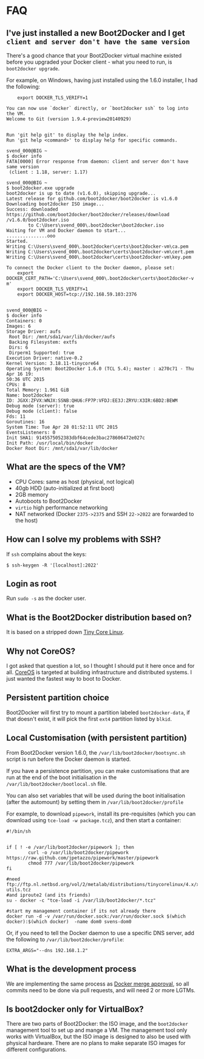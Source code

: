 # FAQ

## I've just installed a new Boot2Docker and I get `client and server don't have the same version`

There's a good chance that your Boot2Docker virtual machine existed before you
upgraded your Docker client - what you need to run, is `boot2docker upgrade`.

For example, on Windows, having just installed using the 1.6.0 installer, I
had the following:

```
    export DOCKER_TLS_VERIFY=1

You can now use `docker` directly, or `boot2docker ssh` to log into the VM.
Welcome to Git (version 1.9.4-preview20140929)


Run 'git help git' to display the help index.
Run 'git help <command>' to display help for specific commands.

svend_000@BIG ~
$ docker info
FATA[0000] Error response from daemon: client and server don't have same version
 (client : 1.18, server: 1.17)

svend_000@BIG ~
$ boot2docker.exe upgrade
boot2docker is up to date (v1.6.0), skipping upgrade...
Latest release for github.com/boot2docker/boot2docker is v1.6.0
Downloading boot2docker ISO image...
Success: downloaded https://github.com/boot2docker/boot2docker/releases/download
/v1.6.0/boot2docker.iso
        to C:\Users\svend_000\.boot2docker\boot2docker.iso
Waiting for VM and Docker daemon to start...
...............ooo
Started.
Writing C:\Users\svend_000\.boot2docker\certs\boot2docker-vm\ca.pem
Writing C:\Users\svend_000\.boot2docker\certs\boot2docker-vm\cert.pem
Writing C:\Users\svend_000\.boot2docker\certs\boot2docker-vm\key.pem

To connect the Docker client to the Docker daemon, please set:
    export DOCKER_CERT_PATH='C:\Users\svend_000\.boot2docker\certs\boot2docker-v
m'
    export DOCKER_TLS_VERIFY=1
    export DOCKER_HOST=tcp://192.168.59.103:2376


svend_000@BIG ~
$ docker info
Containers: 0
Images: 6
Storage Driver: aufs
 Root Dir: /mnt/sda1/var/lib/docker/aufs
 Backing Filesystem: extfs
 Dirs: 6
 Dirperm1 Supported: true
Execution Driver: native-0.2
Kernel Version: 3.18.11-tinycore64
Operating System: Boot2Docker 1.6.0 (TCL 5.4); master : a270c71 - Thu Apr 16 19:
50:36 UTC 2015
CPUs: 8
Total Memory: 1.961 GiB
Name: boot2docker
ID: JGXX:ZFVX:WNJX:SSNB:QHU6:FP7P:VFDJ:EE3J:ZRYU:X3IR:6BD2:BEWM
Debug mode (server): true
Debug mode (client): false
Fds: 11
Goroutines: 16
System Time: Tue Apr 28 01:52:11 UTC 2015
EventsListeners: 0
Init SHA1: 9145575052383dbf64cede3bac278606472e027c
Init Path: /usr/local/bin/docker
Docker Root Dir: /mnt/sda1/var/lib/docker
```

## What are the specs of the VM?

* CPU Cores: same as host (physical, not logical)
* 40gb HDD (auto-initialized at first boot)
* 2GB memory
* Autoboots to Boot2Docker
* `virtio` high performance networking
* NAT networked (Docker `2375->2375` and SSH `22->2022` are forwarded to the host)

## How can I solve my problems with SSH?

If `ssh` complains about the keys:

```
$ ssh-keygen -R '[localhost]:2022'
```

## Login as root

Run `sudo -s` as the docker user.

## What is the Boot2Docker distribution based on?

It is based on a stripped down [Tiny Core Linux](http://tinycorelinux.net).

## Why not CoreOS?

I got asked that question a lot, so I thought I should put it here once and for
all. [CoreOS](http://coreos.com/) is targeted at building infrastructure and
distributed systems. I just wanted the fastest way to boot to Docker.

## Persistent partition choice

Boot2Docker will first try to mount a partition labeled ``boot2docker-data``, if
that doesn't exist, it will pick the first ``ext4`` partition listed by ``blkid``.

## Local Customisation (with persistent partition)

From Boot2Docker version 1.6.0, the `/var/lib/boot2docker/bootsync.sh` script is
run before the Docker daemon is started.

If you have a persistence partition, you can make customisations that are run at
the end of the boot initialisation in the ``/var/lib/boot2docker/bootlocal.sh`` file.

You can also set variables that will be used during the boot initialisation (after
the automount) by setting them in `/var/lib/boot2docker/profile`

For example, to download ``pipework``, install its pre-requisites (which you can
download using ``tce-load -w package.tcz``), and then start a container:

```
#!/bin/sh


if [ ! -e /var/lib/boot2docker/pipework ]; then
        curl -o /var/lib/boot2docker/pipework https://raw.github.com/jpetazzo/pipework/master/pipework
        chmod 777 /var/lib/boot2docker/pipework
fi

#need ftp://ftp.nl.netbsd.org/vol/2/metalab/distributions/tinycorelinux/4.x/x86/tcz/bridge-utils.tcz
#and iproute2 (and its friends)
su - docker -c "tce-load -i /var/lib/boot2docker/*.tcz"

#start my management container if its not already there
docker run -d -v /var/run/docker.sock:/var/run/docker.sock $(which docker):$(which docker)  -name dom0 svens-dom0
```

Or, if you need to tell the Docker daemon to use a specific DNS server, add the 
following to ``/var/lib/boot2docker/profile``:

```
EXTRA_ARGS="--dns 192.168.1.2"
```

## What is the development process

We are implementing the same process as [Docker merge approval](
https://github.com/dotcloud/docker/blob/master/CONTRIBUTING.md#merge-approval),
so all commits need to be done via pull requests, and will need 2 or more LGTMs.

## Is boot2docker only for VirtualBox?

There are two parts of Boot2Docker: the ISO image, and the `boot2docker` management
tool to set up and mange a VM. The management tool only works with VirtualBox,
but the ISO image is designed to also be used with physical hardware. There
are no plans to make separate ISO images for different configurations.

